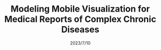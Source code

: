 ---
title: "Modeling Mobile Visualization for Medical Reports of Complex Chronic Diseases"
collection: publications
permalink: https://dl.acm.org/doi/abs/10.1145/3563703.3596629
excerpt: ''
date: 2023/7/10
venue: 'Companion Publication of the 2023 ACM Designing Interactive Systems Conference'
slidesurl: 'https://dl.acm.org/doi/abs/10.1145/3563703.3596629'
paperurl: 'https://dl.acm.org/doi/abs/10.1145/3563703.3596629'
citation: 'Dasgupta, Sankarshan, and Tom Ongwere. "Modeling Mobile Visualization for Medical Reports of Complex Chronic Diseases." arXiv preprint arXiv:2212.01662 (2022).'
---